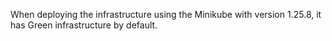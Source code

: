 When deploying the infrastructure using the Minikube with version 1.25.8, it has Green infrastructure by default. 
